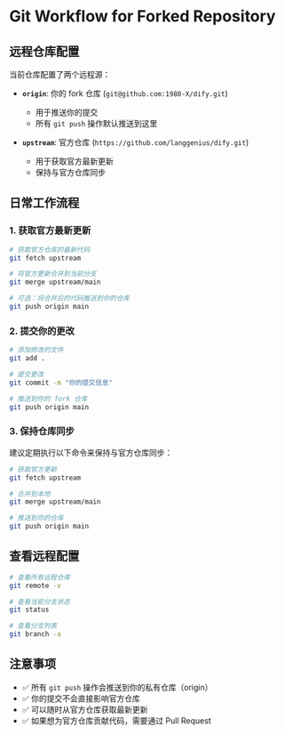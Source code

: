 # Git Workflow for Forked Repository

## 远程仓库配置

当前仓库配置了两个远程源：

- **`origin`**: 你的 fork 仓库 (`git@github.com:1980-X/dify.git`)
  - 用于推送你的提交
  - 所有 `git push` 操作默认推送到这里

- **`upstream`**: 官方仓库 (`https://github.com/langgenius/dify.git`)
  - 用于获取官方最新更新
  - 保持与官方仓库同步

## 日常工作流程

### 1. 获取官方最新更新

```bash
# 获取官方仓库的最新代码
git fetch upstream

# 将官方更新合并到当前分支
git merge upstream/main

# 可选：将合并后的代码推送到你的仓库
git push origin main
```

### 2. 提交你的更改

```bash
# 添加修改的文件
git add .

# 提交更改
git commit -m "你的提交信息"

# 推送到你的 fork 仓库
git push origin main
```

### 3. 保持仓库同步

建议定期执行以下命令来保持与官方仓库同步：

```bash
# 获取官方更新
git fetch upstream

# 合并到本地
git merge upstream/main

# 推送到你的仓库
git push origin main
```

## 查看远程配置

```bash
# 查看所有远程仓库
git remote -v

# 查看当前分支状态
git status

# 查看分支列表
git branch -a
```

## 注意事项

- ✅ 所有 `git push` 操作会推送到你的私有仓库（origin）
- ✅ 你的提交不会直接影响官方仓库
- ✅ 可以随时从官方仓库获取最新更新
- ✅ 如果想为官方仓库贡献代码，需要通过 Pull Request

